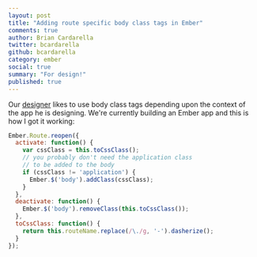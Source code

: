 ```yaml
---
layout: post
title: "Adding route specific body class tags in Ember"
comments: true
author: Brian Cardarella
twitter: bcardarella
github: bcardarella
category: ember
social: true
summary: "For design!"
published: true
---
```


Our [designer](http://twitter.com/cssboy) likes to use body class tags
depending upon the context of the app he is designing. We're currently
building an Ember app and this is how I got it working:

```javascript
Ember.Route.reopen({
  activate: function() {
    var cssClass = this.toCssClass();
    // you probably don't need the application class
    // to be added to the body
    if (cssClass != 'application') {
      Ember.$('body').addClass(cssClass);
    }
  },
  deactivate: function() {
    Ember.$('body').removeClass(this.toCssClass());
  },
  toCssClass: function() {
    return this.routeName.replace(/\./g, '-').dasherize();
  }
});
```
